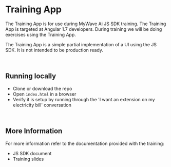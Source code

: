 # Training App

The Training App is for use during MyWave Ai JS SDK training. The Training App is targeted at Angular 1.7 developers. During training we will be doing exercises using the Training App. 

The Training App is a simple partial implementation of a UI using the JS SDK. It is not intended to be production ready. 


<br />

## Running locally

* Clone or download the repo
* Open `index.html` in a browser
* Verify it is setup by running through the 'I want an extension on my electricity bill' conversation

<br />

## More Information
For more information refer to the documentation provided with the training:
   * JS SDK document
   * Training slides

